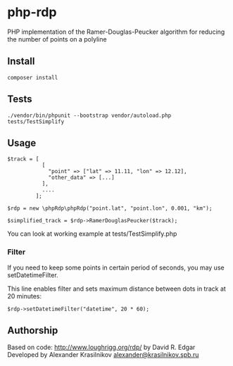 # php-rdp
PHP implementation of the Ramer-Douglas-Peucker algorithm for reducing the number of points on a polyline

## Install

~~~
composer install 
~~~

## Tests

~~~
./vendor/bin/phpunit --bootstrap vendor/autoload.php tests/TestSimplify
~~~

## Usage

~~~
$track = [
           [
             "point" => ["lat" => 11.11, "lon" => 12.12],
             "other_data" => [...]
           ],
           ....
         ];

$rdp = new \phpRdp\phpRdp("point.lat", "point.lon", 0.001, "km");

$simplified_track = $rdp->RamerDouglasPeucker($track);
~~~

You can look at working example at tests/TestSimplify.php

### Filter

If you need to keep some points in certain period of seconds, you may use setDatetimeFilter.

This line enables filter and sets maximum distance between dots in track at 20 minutes:

~~~
$rdp->setDatetimeFilter("datetime", 20 * 60);
~~~


## Authorship

Based on code: http://www.loughrigg.org/rdp/ by David R. Edgar  
Developed by Alexander Krasilnikov <alexander@krasilnikov.spb.ru>


